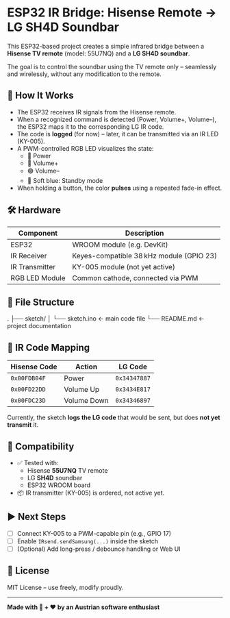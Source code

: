 # ESP32 IR Bridge: Hisense Remote → LG SH4D Soundbar

This ESP32-based project creates a simple infrared bridge between a **Hisense TV remote** (model: 55U7NQ) and a **LG SH4D soundbar**.

The goal is to control the soundbar using the TV remote only – seamlessly and wirelessly, without any modification to the remote.

## 🔧 How It Works

- The ESP32 receives IR signals from the Hisense remote.
- When a recognized command is detected (Power, Volume+, Volume–), the ESP32 maps it to the corresponding LG IR code.
- The code is **logged** (for now) – later, it can be transmitted via an IR LED (KY-005).
- A PWM-controlled RGB LED visualizes the state:
  - 🔴 Power
  - 🔵 Volume+
  - 🟢 Volume–
  - 🔹 Soft blue: Standby mode
- When holding a button, the color **pulses** using a repeated fade-in effect.

## 🛠 Hardware

| Component        | Description                              |
|------------------|------------------------------------------|
| ESP32            | WROOM module (e.g. DevKit)               |
| IR Receiver      | Keyes-compatible 38 kHz module (GPIO 23) |
| IR Transmitter   | KY-005 module (not yet active)           |
| RGB LED Module   | Common cathode, connected via PWM        |

## 📂 File Structure

.
├── sketch/
│ └── sketch.ino ← main code file
└── README.md ← project documentation


## 🧠 IR Code Mapping

| Hisense Code  | Action      | LG Code     |
|---------------|-------------|-------------|
| `0x00FDB04F`  | Power       | `0x34347887` |
| `0x00FD22DD`  | Volume Up   | `0x3434E817` |
| `0x00FDC23D`  | Volume Down | `0x34346897` |

Currently, the sketch **logs the LG code** that would be sent, but does **not yet transmit** it.

## 🧪 Compatibility

- ✅ Tested with:
  - Hisense **55U7NQ** TV remote
  - LG **SH4D** soundbar
  - ESP32 WROOM board
- 📦 IR transmitter (KY-005) is ordered, not active yet.

## ▶️ Next Steps

- [ ] Connect KY-005 to a PWM-capable pin (e.g., GPIO 17)
- [ ] Enable `IRsend.sendSamsung(...)` inside the sketch
- [ ] (Optional) Add long-press / debounce handling or Web UI

## 🔐 License

MIT License – use freely, modify proudly.

---

**Made with 🤖 + ❤️ by an Austrian software enthusiast**
